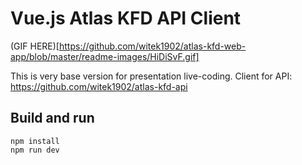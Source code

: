 # Vue.js Atlas KFD API Client

(GIF HERE)[https://github.com/witek1902/atlas-kfd-web-app/blob/master/readme-images/HiDiSvF.gif]

This is very base version for presentation live-coding.
Client for API: https://github.com/witek1902/atlas-kfd-api

## Build and run
`````
npm install
npm run dev
`````
